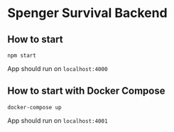 # Spenger Survival Backend

## How to start

`npm start`

App should run on `localhost:4000`

## How to start with Docker Compose

`docker-compose up`

App should run on `localhost:4001`
